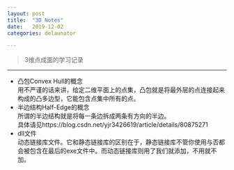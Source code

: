 ```yaml
---
layout: post
title:  "3D Notes"
date:   2019-12-02
categories: delaunator

---
```


> 3维点成面的学习记录

---
- 凸包Convex Hull的概念  
用不严谨的话来讲，给定二维平面上的点集，凸包就是将最外层的点连接起来构成的凸多边型，它能包含点集中所有的点。
- 半边结构Half-Edge的概念  
所谓的半边结构就是将每一条边拆成两条有方向的半边。  
具体请见https://blog.csdn.net/yjr3426619/article/details/80875271
- dll文件  
动态链接库文件。它和静态链接库的区别在于，静态链接库不管你使用与否都会被包含在最后的exe文件中。而动态链接库则用了我们就添加，不用就不加。
